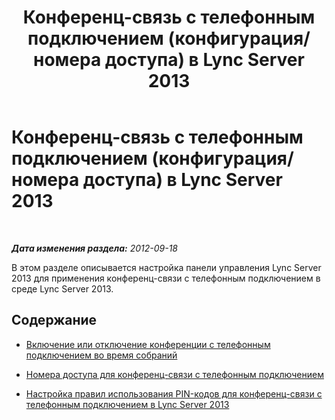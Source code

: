 ﻿---
title: Конференц-связь с телефонным подключением (конфигурация/номера доступа) в Lync Server 2013
TOCTitle: Конференц-связь с телефонным подключением (конфигурация/номера доступа) в Lync Server 2013
ms:assetid: e9b6143a-5ded-4ff8-9c5b-f0a1127e6193
ms:mtpsurl: https://technet.microsoft.com/ru-ru/library/JJ721923(v=OCS.15)
ms:contentKeyID: 49888237
ms.date: 05/19/2016
mtps_version: v=OCS.15
ms.translationtype: HT
---

# Конференц-связь с телефонным подключением (конфигурация/номера доступа) в Lync Server 2013

 

_**Дата изменения раздела:** 2012-09-18_

В этом разделе описывается настройка панели управления Lync Server 2013 для применения конференц-связи с телефонным подключением в среде Lync Server 2013.

## Содержание

  - [Включение или отключение конференции с телефонным подключением во время собраний](lync-server-2013-enable-or-disable-dial-in-conferencing-for-meetings.md)

  - [Номера доступа для конференц-связи с телефонным подключением](lync-server-2013-dial-in-conferencing-access-numbers.md)

  - [Настройка правил использования PIN-кодов для конференц-связи с телефонным подключением в Lync Server 2013](lync-server-2013-configure-dial-in-conferencing-personal-identification-number-pin-rules.md)

